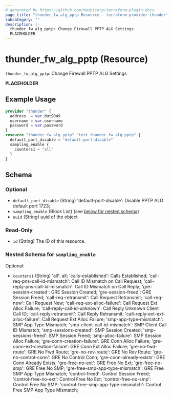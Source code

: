 ```yaml
---
# generated by https://github.com/hashicorp/terraform-plugin-docs
page_title: "thunder_fw_alg_pptp Resource - terraform-provider-thunder"
subcategory: ""
description: |-
  thunder_fw_alg_pptp: Change Firewall PPTP ALG Settings
  PLACEHOLDER
---
```


# thunder_fw_alg_pptp (Resource)

`thunder_fw_alg_pptp`: Change Firewall PPTP ALG Settings

__PLACEHOLDER__

## Example Usage

```terraform
provider "thunder" {
  address  = var.dut9049
  username = var.username
  password = var.password
}
resource "thunder_fw_alg_pptp" "test_thunder_fw_alg_pptp" {
  default_port_disable = "default-port-disable"
  sampling_enable {
    counters1 = "all"
  }
}
```

<!-- schema generated by tfplugindocs -->
## Schema

### Optional

- `default_port_disable` (String) 'default-port-disable': Disable PPTP ALG default port 1723;
- `sampling_enable` (Block List) (see [below for nested schema](#nestedblock--sampling_enable))
- `uuid` (String) uuid of the object

### Read-Only

- `id` (String) The ID of this resource.

<a id="nestedblock--sampling_enable"></a>
### Nested Schema for `sampling_enable`

Optional:

- `counters1` (String) 'all': all; 'calls-established': Calls Established; 'call-req-pns-call-id-mismatch': Call ID Mismatch on Call Request; 'call-reply-pns-call-id-mismatch': Call ID Mismatch on Call Reply; 'gre-session-created': GRE Session Created; 'gre-session-freed': GRE Session Freed; 'call-req-retransmit': Call Request Retransmit; 'call-req-new': Call Request New; 'call-req-ext-alloc-failure': Call Request Ext Alloc Failure; 'call-reply-call-id-unknown': Call Reply Unknown Client Call ID; 'call-reply-retransmit': Call Reply Retransmit; 'call-reply-ext-ext-alloc-failure': Call Request Ext Alloc Failure; 'smp-app-type-mismatch': SMP App Type Mismatch; 'smp-client-call-id-mismatch': SMP Client Call ID Mismatch; 'smp-sessions-created': SMP Session Created; 'smp-sessions-freed': SMP Session Freed; 'smp-alloc-failure': SMP Session Alloc Failure; 'gre-conn-creation-failure': GRE Conn Alloc Failure; 'gre-conn-ext-creation-failure': GRE Conn Ext Alloc Failure; 'gre-no-fwd-route': GRE No Fwd Route; 'gre-no-rev-route': GRE No Rev Route; 'gre-no-control-conn': GRE No Control Conn; 'gre-conn-already-exists': GRE Conn Already Exists; 'gre-free-no-ext': GRE Free No Ext; 'gre-free-no-smp': GRE Free No SMP; 'gre-free-smp-app-type-mismatch': GRE Free SMP App Type Mismatch; 'control-freed': Control Session Freed; 'control-free-no-ext': Control Free No Ext; 'control-free-no-smp': Control Free No SMP; 'control-free-smp-app-type-mismatch': Control Free SMP App Type Mismatch;


